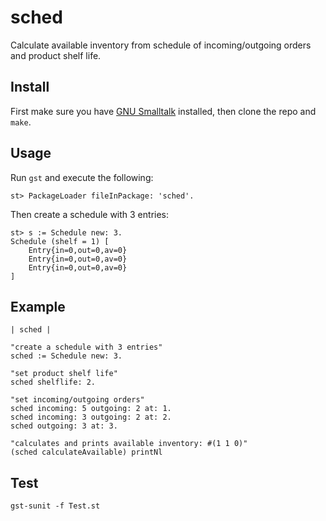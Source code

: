 # sched

Calculate available inventory from schedule of incoming/outgoing orders and product shelf life.


## Install

First make sure you have [GNU Smalltalk](ftp://ftp.gnu.org/gnu/smalltalk) installed, then clone the repo and `make`.

## Usage
Run `gst` and execute the following:
```
st> PackageLoader fileInPackage: 'sched'.
```
Then create a schedule with 3 entries:
```
st> s := Schedule new: 3.
Schedule (shelf = 1) [
	Entry{in=0,out=0,av=0}
	Entry{in=0,out=0,av=0}
	Entry{in=0,out=0,av=0}
]
```

## Example

```smalltalk
| sched |

"create a schedule with 3 entries"
sched := Schedule new: 3.

"set product shelf life"
sched shelflife: 2.

"set incoming/outgoing orders"
sched incoming: 5 outgoing: 2 at: 1.
sched incoming: 3 outgoing: 2 at: 2.
sched outgoing: 3 at: 3.

"calculates and prints available inventory: #(1 1 0)"
(sched calculateAvailable) printNl

```

## Test

`gst-sunit -f Test.st`
